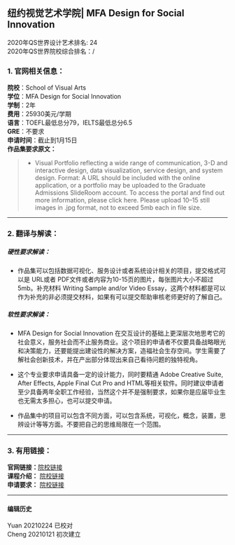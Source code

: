 ## 纽约视觉艺术学院| MFA Design for Social Innovation
2020年QS世界设计艺术排名: 24  
2020年QS世界院校综合排名：/

### 1. 官网相关信息：

**院校**：School of Visual Arts  
**学位**：MFA Design for Social Innovation  
**学制**：2年  
**费用**：25930美元/学期  
**语言**：TOEFL最低总分79，IELTS最低总分6.5  
**GRE**：不要求    
**申请时间**：截止到1月15日     
**作品集要求原文：**  
> - Visual Portfolio reflecting a wide range of communication, 3-D and interactive design, data visualization, service design, and system design. Format: A URL should be included with the online application, or a portfolio may be uploaded to the Graduate Admissions SlideRoom account. To access the portal and find out more information, please click here. Please upload 10–15 still images in .jpg format, not to exceed 5mb each in file size.
---


### 2. 翻译与解读：

##### 硬性要求解读：
- 作品集可以包括数据可视化、服务设计或者系统设计相关的项目，提交格式可以是 URL或者 PDF文件或者内容为10-15页的图片，每张图片大小不超过5mb。补充材料 Writing Sample and/or Video Essay，这两个材料都是可以作为补充的非必须提交材料，如果有可以提交帮助审核老师更好的了解自己。  


##### 软性要求解读：
- MFA Design for Social Innovation 在交互设计的基础上更深层次地思考它的社会意义，服务社会而不止服务商业。这个项目的申请者不仅要具备战略眼光和决策能力，还要能提出建设性的解决方案，造福社会生存空间。学生需要了解社会创新技术，并在产出部分体现出来自己看待问题的独特视角。

- 这个专业要求申请具备一定的设计能力，同时要精通 Adobe Creative Suite, After Effects, Apple Final Cut Pro and HTML等相关软件。同时建议申请者至少具备两年全职工作经验，当然这个并不是强制要求，如果你是应届毕业生也无需太多担心，也可以提交申请。

- 作品集中的项目可以包含不同方面，可以包含系统，可视化，概念，装置，思辨设计等等方面。不要把自己的思维局限在一个范围。

---

### 3. 有用链接：

**官网链接：**[院校链接](https://sva.edu/academics/graduate/mfa-design-for-social-innovation)  
**课程介绍：** [院校链接](https://sva.edu/academics/graduate/mfa-design-for-social-innovation/curriculum?parentId=1373)  
**申请要求：** [院校链接](https://sva.edu/academics/graduate/mfa-design-for-social-innovation/apply?parentId=1373)  

---


#### 编辑历史
Yuan 20210224 已校对  
Cheng 20210121 初次建立  
